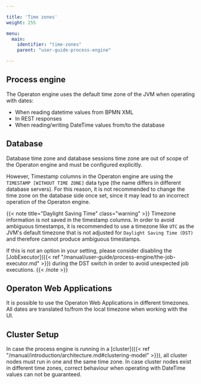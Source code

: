 ```yaml
---

title: 'Time zones'
weight: 255

menu:
  main:
    identifier: "time-zones"
    parent: "user-guide-process-engine"

---
```


## Process engine

The Operaton engine uses the default time zone of the JVM when operating with dates:

* When reading datetime values from BPMN XML
* In REST responses
* When reading/writing DateTime values from/to the database

## Database

Database time zone and database sessions time zone are out of scope of the Operaton engine and must be configured explicitly.

However, Timestamp columns in the Operaton engine are using the `TIMESTAMP [WITHOUT TIME ZONE]` data type (the name differs in different database servers).
For this reason, it is not recommended to change the time zone on the database side once set, since it may lead to an incorrect operation of the Operaton engine.

{{< note title="Daylight Saving Time" class="warning" >}}
Timezone information is not saved in the timestamp columns. In order to avoid ambiguous timestamps, it is recommended to use a timezone like `UTC` as the JVM's default timezone
that is not adjusted for `Daylight Saving Time (DST)` and therefore cannot produce ambiguous timestamps.

If this is not an option in your setting, please consider disabling the [JobExecutor]({{< ref "/manual/user-guide/process-engine/the-job-executor.md" >}}) during the DST switch in order
to avoid unexpected job executions.
{{< /note >}}

## Operaton Web Applications

It is possible to use the Operaton Web Applications in different timezones. All dates are translated to/from the local timezone when working with the UI.

## Cluster Setup

In case the process engine is running in a [cluster]({{< ref "/manual/introduction/architecture.md#clustering-model" >}}),
all cluster nodes must run in one and the same time zone. In case cluster nodes exist in different time zones,
correct behaviour when operating with DateTime values can not be guaranteed.